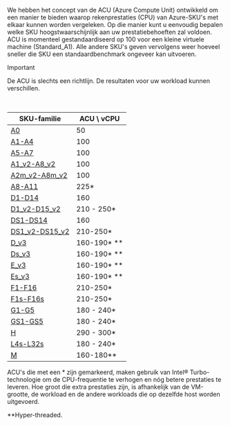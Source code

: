 



We hebben het concept van de ACU (Azure Compute Unit) ontwikkeld om een manier te bieden waarop rekenprestaties (CPU) van Azure-SKU's met elkaar kunnen worden vergeleken. Op die manier kunt u eenvoudig bepalen welke SKU hoogstwaarschijnlijk aan uw prestatiebehoeften zal voldoen.  ACU is momenteel gestandaardiseerd op 100 voor een kleine virtuele machine (Standard_A1). Alle andere SKU's geven vervolgens weer hoeveel sneller die SKU een standaardbenchmark ongeveer kan uitvoeren. 

> [!IMPORTANT]
> De ACU is slechts een richtlijn.  De resultaten voor uw workload kunnen verschillen. 
> 
> 

<br>

| SKU-familie | ACU \ vCPU |
| --- | --- |
| [A0](../articles/virtual-machines/windows/sizes-general.md) |50 |
| [A1-A4](../articles/virtual-machines/windows/sizes-general.md) |100 |
| [A5-A7](../articles/virtual-machines/windows/sizes-general.md) |100 |
| [A1_v2-A8_v2](../articles/virtual-machines/windows/sizes-general.md) |100 |
| [A2m_v2-A8m_v2](../articles/virtual-machines/windows/sizes-general.md) |100 |
| [A8-A11](../articles/virtual-machines/windows/sizes-hpc.md) |225* |
| [D1-D14](../articles/virtual-machines/windows/sizes-general.md) |160 |
| [D1_v2-D15_v2](../articles/virtual-machines/windows/sizes-general.md) |210 - 250* |
| [DS1-DS14](../articles/virtual-machines/virtual-machines-windows-sizes-memory.md) |160 |
| [DS1_v2-DS15_v2](../articles/virtual-machines/virtual-machines-windows-sizes-memory.md) |210-250* |
| [D_v3](../articles/virtual-machines/virtual-machines-windows-sizes-general.md) |160-190* ** |
| [Ds_v3](../articles/virtual-machines/virtual-machines-windows-sizes-general.md) |160-190* ** |
| [E_v3](../articles/virtual-machines/virtual-machines-windows-sizes-memory.md) |160-190* ** |
| [Es_v3](../articles/virtual-machines/virtual-machines-windows-sizes-memory.md) |160-190* ** |
| [F1-F16](../articles/virtual-machines/windows/sizes-compute.md) |210-250* |
| [F1s-F16s](../articles/virtual-machines/windows/sizes-compute.md) |210-250* |
| [G1-G5](../articles/virtual-machines/virtual-machines-windows-sizes-memory.md) |180 - 240* |
| [GS1-GS5](../articles/virtual-machines/virtual-machines-windows-sizes-memory.md) |180 - 240* |
| [H](../articles/virtual-machines/windows/sizes-hpc.md) |290 - 300* |
| [L4s-L32s](../articles/virtual-machines/windows/sizes-storage.md) |180 - 240* |
| [M](../articles/virtual-machines/virtual-machines-windows-sizes-memory.md) | 160-180** |

ACU's die met een * zijn gemarkeerd, maken gebruik van Intel® Turbo-technologie om de CPU-frequentie te verhogen en nóg betere prestaties te leveren.  Hoe groot die extra prestaties zijn, is afhankelijk van de VM-grootte, de workload en de andere workloads die op dezelfde host worden uitgevoerd.

**Hyper-threaded. 
